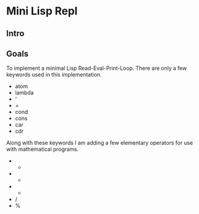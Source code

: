 # Mini Lisp Repl

## Intro

## Goals

To implement a minimal Lisp Read-Eval-Print-Loop. There are only a few
keywords used in this implementation.

* atom
* lambda
* '
* =
* cond
* cons
* car
* cdr

Along with these keywords I am adding a few elementary operators for use with
mathematical programs.

* +
* -
* *
* /
* %
